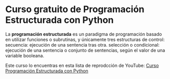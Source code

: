 <h1>Curso gratuito de Programación Estructurada con Python</h1>

La <b>programación estructurada</b> es un paradigma de programación basado en utilizar funciones o subrutinas, y únicamente tres estructuras de control: secuencia: ejecución de una sentencia tras otra. selección o condicional: ejecución de una sentencia o conjunto de sentencias, según el valor de una variable booleana.

Este curso lo encuentras en esta lista de reprodcción de YouTube: <a href="https://www.youtube.com/playlist?list=PL8_xaOp0cR3IpQheju4qJU8u-kVEwpCdD" target="_blank">Curso Programación Estructurada con Python</a>
